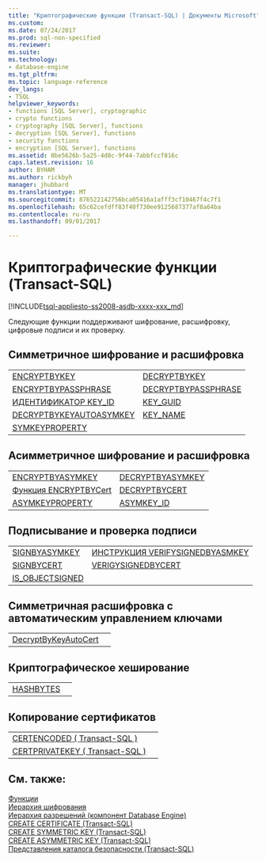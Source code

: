 ```yaml
---
title: "Криптографические функции (Transact-SQL) | Документы Microsoft"
ms.custom: 
ms.date: 07/24/2017
ms.prod: sql-non-specified
ms.reviewer: 
ms.suite: 
ms.technology:
- database-engine
ms.tgt_pltfrm: 
ms.topic: language-reference
dev_langs:
- TSQL
helpviewer_keywords:
- functions [SQL Server], cryptographic
- crypto functions
- cryptography [SQL Server], functions
- decryption [SQL Server], functions
- security functions
- encryption [SQL Server], functions
ms.assetid: 0be5626b-5a25-4d8c-9f44-7abbfccf816c
caps.latest.revision: 16
author: BYHAM
ms.author: rickbyh
manager: jhubbard
ms.translationtype: MT
ms.sourcegitcommit: 876522142756bca05416a1afff3cf10467f4c7f1
ms.openlocfilehash: 65c62cefdff83f40f730ee9125687377af8a64ba
ms.contentlocale: ru-ru
ms.lasthandoff: 09/01/2017

---
```

# <a name="cryptographic-functions-transact-sql"></a>Криптографические функции (Transact-SQL)
[!INCLUDE[tsql-appliesto-ss2008-asdb-xxxx-xxx_md](../../includes/tsql-appliesto-ss2008-asdb-xxxx-xxx-md.md)]

Следующие функции поддерживают шифрование, расшифровку, цифровые подписи и их проверку.
  
## <a name="symmetric-encryption-and-decryption"></a>Симметричное шифрование и расшифровка
  
|||  
|-|-|  
|[ENCRYPTBYKEY](../../t-sql/functions/encryptbykey-transact-sql.md)|[DECRYPTBYKEY](../../t-sql/functions/decryptbykey-transact-sql.md)|  
|[ENCRYPTBYPASSPHRASE](../../t-sql/functions/encryptbypassphrase-transact-sql.md)|[DECRYPTBYPASSPHRASE](../../t-sql/functions/decryptbypassphrase-transact-sql.md)|  
|[ИДЕНТИФИКАТОР KEY_ID](../../t-sql/functions/key-id-transact-sql.md)|[KEY_GUID](../../t-sql/functions/key-guid-transact-sql.md)|  
|[DECRYPTBYKEYAUTOASYMKEY](../../t-sql/functions/decryptbykeyautoasymkey-transact-sql.md)|[KEY_NAME](../../t-sql/functions/key-name-transact-sql.md)|  
|[SYMKEYPROPERTY](../../t-sql/functions/symkeyproperty-transact-sql.md)||  
  
## <a name="asymmetric-encryption-and-decryption"></a>Асимметричное шифрование и расшифровка
  
|||  
|-|-|  
|[ENCRYPTBYASYMKEY](../../t-sql/functions/encryptbyasymkey-transact-sql.md)|[DECRYPTBYASYMKEY](../../t-sql/functions/decryptbyasymkey-transact-sql.md)|  
|[Функция ENCRYPTBYCert](../../t-sql/functions/encryptbycert-transact-sql.md)|[DECRYPTBYCERT](../../t-sql/functions/decryptbycert-transact-sql.md)|  
|[ASYMKEYPROPERTY](../../t-sql/functions/asymkeyproperty-transact-sql.md)|[ASYMKEY_ID](../../t-sql/functions/asymkey-id-transact-sql.md)|  
  
## <a name="signing-and-signature-verification"></a>Подписывание и проверка подписи
  
|||  
|-|-|  
|[SIGNBYASYMKEY](../../t-sql/functions/signbyasymkey-transact-sql.md)|[ИНСТРУКЦИЯ VERIFYSIGNEDBYASMKEY](../../t-sql/functions/verifysignedbyasymkey-transact-sql.md)|  
|[SIGNBYCERT](../../t-sql/functions/signbycert-transact-sql.md)|[VERIGYSIGNEDBYCERT](../../t-sql/functions/verifysignedbycert-transact-sql.md)|  
|[IS_OBJECTSIGNED](../../t-sql/functions/is-objectsigned-transact-sql.md)||  
  
## <a name="symmetric-decryption-with-automatic-key-handling"></a>Симметричная расшифровка с автоматическим управлением ключами
  
|||  
|-|-|  
|[DecryptByKeyAutoCert](../../t-sql/functions/decryptbykeyautocert-transact-sql.md)||  
  
## <a name="encryption-hashing"></a>Криптографическое хеширование
  
|||  
|-|-|  
|[HASHBYTES](../../t-sql/functions/hashbytes-transact-sql.md)||  
  
## <a name="copying-certificates"></a>Копирование сертификатов
  
|||  
|-|-|  
|[CERTENCODED &#40; Transact-SQL &#41;](../../t-sql/functions/certencoded-transact-sql.md)||  
|[CERTPRIVATEKEY &#40; Transact-SQL &#41;](../../t-sql/functions/certprivatekey-transact-sql.md)||  
  
## <a name="see-also"></a>См. также:
[Функции](../../t-sql/functions/functions.md)  
[Иерархия шифрования](../../relational-databases/security/encryption/encryption-hierarchy.md)  
[Иерархия разрешений (компонент Database Engine)](../../relational-databases/security/permissions-hierarchy-database-engine.md)  
[CREATE CERTIFICATE (Transact-SQL)](../../t-sql/statements/create-certificate-transact-sql.md)  
[CREATE SYMMETRIC KEY &#40;Transact-SQL&#41;](../../t-sql/statements/create-symmetric-key-transact-sql.md)  
[CREATE ASYMMETRIC KEY &#40;Transact-SQL&#41;](../../t-sql/statements/create-asymmetric-key-transact-sql.md)  
[Представления каталога безопасности &#40;Transact-SQL&#41;](../../relational-databases/system-catalog-views/security-catalog-views-transact-sql.md)
  
  

